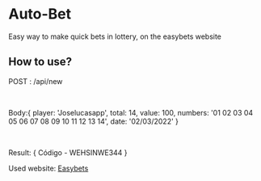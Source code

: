 # Auto-Bet

<p>Easy way to make quick bets in lottery, on the easybets website</p>

## How to use?

<p>POST : /api/new</p><br/>

<p>Body:{
  player: 'Joselucasapp',
  total: 14,
  value: 100,
  numbers: '01 02 03 04 05 06 07 08 09 10 11 12 13 14',
  date: '02/03/2022'
}</p><br/>

<p>Result: { Código - WEHSINWE344 }</p>

Used website: <a href="https://www.easybets.com.br/UniBetsPatos/seninhas.xhtml?r=64089">Easybets</a>

